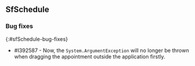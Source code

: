 ## SfSchedule

### Bug fixes
{:#sfSchedule-bug-fixes}

* \#I392587 - Now, the `System.ArgumentException` will no longer be thrown when dragging the appointment outside the application firstly.
